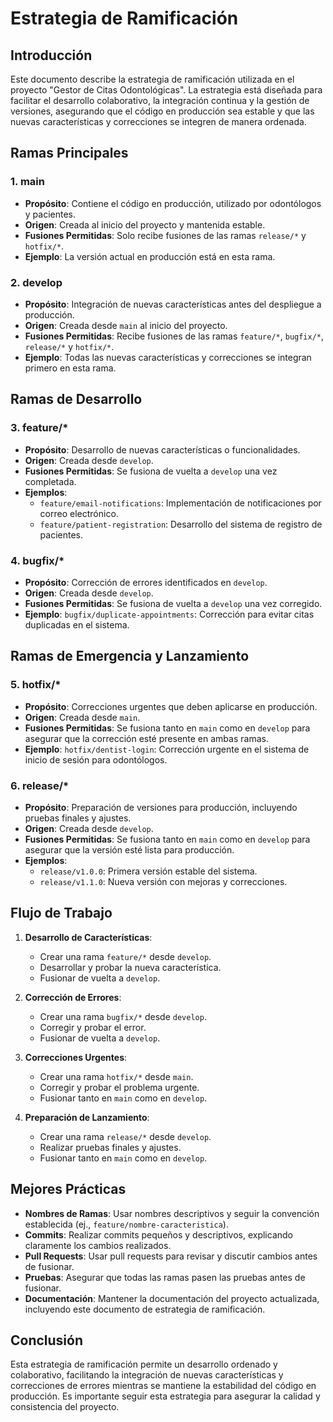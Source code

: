 # Estrategia de Ramificación

## Introducción

Este documento describe la estrategia de ramificación utilizada en el proyecto "Gestor de Citas Odontológicas". La estrategia está diseñada para facilitar el desarrollo colaborativo, la integración continua y la gestión de versiones, asegurando que el código en producción sea estable y que las nuevas características y correcciones se integren de manera ordenada.

## Ramas Principales

### 1. main
   - **Propósito**: Contiene el código en producción, utilizado por odontólogos y pacientes.
   - **Origen**: Creada al inicio del proyecto y mantenida estable.
   - **Fusiones Permitidas**: Solo recibe fusiones de las ramas `release/*` y `hotfix/*`.
   - **Ejemplo**: La versión actual en producción está en esta rama.

### 2. develop
   - **Propósito**: Integración de nuevas características antes del despliegue a producción.
   - **Origen**: Creada desde `main` al inicio del proyecto.
   - **Fusiones Permitidas**: Recibe fusiones de las ramas `feature/*`, `bugfix/*`, `release/*` y `hotfix/*`.
   - **Ejemplo**: Todas las nuevas características y correcciones se integran primero en esta rama.

## Ramas de Desarrollo

### 3. feature/*
   - **Propósito**: Desarrollo de nuevas características o funcionalidades.
   - **Origen**: Creada desde `develop`.
   - **Fusiones Permitidas**: Se fusiona de vuelta a `develop` una vez completada.
   - **Ejemplos**:
     - `feature/email-notifications`: Implementación de notificaciones por correo electrónico.
     - `feature/patient-registration`: Desarrollo del sistema de registro de pacientes.

### 4. bugfix/*
   - **Propósito**: Corrección de errores identificados en `develop`.
   - **Origen**: Creada desde `develop`.
   - **Fusiones Permitidas**: Se fusiona de vuelta a `develop` una vez corregido.
   - **Ejemplo**: `bugfix/duplicate-appointments`: Corrección para evitar citas duplicadas en el sistema.

## Ramas de Emergencia y Lanzamiento

### 5. hotfix/*
   - **Propósito**: Correcciones urgentes que deben aplicarse en producción.
   - **Origen**: Creada desde `main`.
   - **Fusiones Permitidas**: Se fusiona tanto en `main` como en `develop` para asegurar que la corrección esté presente en ambas ramas.
   - **Ejemplo**: `hotfix/dentist-login`: Corrección urgente en el sistema de inicio de sesión para odontólogos.

### 6. release/*
   - **Propósito**: Preparación de versiones para producción, incluyendo pruebas finales y ajustes.
   - **Origen**: Creada desde `develop`.
   - **Fusiones Permitidas**: Se fusiona tanto en `main` como en `develop` para asegurar que la versión esté lista para producción.
   - **Ejemplos**:
     - `release/v1.0.0`: Primera versión estable del sistema.
     - `release/v1.1.0`: Nueva versión con mejoras y correcciones.

## Flujo de Trabajo

1. **Desarrollo de Características**:
   - Crear una rama `feature/*` desde `develop`.
   - Desarrollar y probar la nueva característica.
   - Fusionar de vuelta a `develop`.

2. **Corrección de Errores**:
   - Crear una rama `bugfix/*` desde `develop`.
   - Corregir y probar el error.
   - Fusionar de vuelta a `develop`.

3. **Correcciones Urgentes**:
   - Crear una rama `hotfix/*` desde `main`.
   - Corregir y probar el problema urgente.
   - Fusionar tanto en `main` como en `develop`.

4. **Preparación de Lanzamiento**:
   - Crear una rama `release/*` desde `develop`.
   - Realizar pruebas finales y ajustes.
   - Fusionar tanto en `main` como en `develop`.

## Mejores Prácticas

- **Nombres de Ramas**: Usar nombres descriptivos y seguir la convención establecida (ej., `feature/nombre-caracteristica`).
- **Commits**: Realizar commits pequeños y descriptivos, explicando claramente los cambios realizados.
- **Pull Requests**: Usar pull requests para revisar y discutir cambios antes de fusionar.
- **Pruebas**: Asegurar que todas las ramas pasen las pruebas antes de fusionar.
- **Documentación**: Mantener la documentación del proyecto actualizada, incluyendo este documento de estrategia de ramificación.

## Conclusión

Esta estrategia de ramificación permite un desarrollo ordenado y colaborativo, facilitando la integración de nuevas características y correcciones de errores mientras se mantiene la estabilidad del código en producción. Es importante seguir esta estrategia para asegurar la calidad y consistencia del proyecto. 